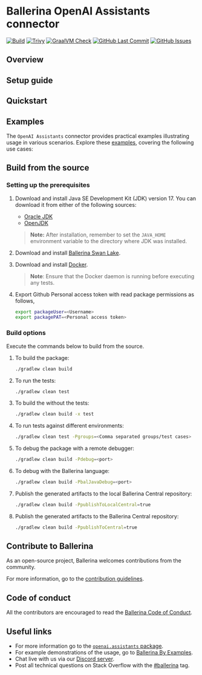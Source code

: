 # Ballerina OpenAI Assistants connector

[![Build](https://github.com/SanduniU/module-ballerinax-openai-assistants/actions/workflows/ci.yml/badge.svg)](https://github.com/SanduniU/module-ballerinax-openai-assistants/actions/workflows/ci.yml)
[![Trivy](https://github.com/SanduniU/module-ballerinax-openai-assistants/actions/workflows/trivy-scan.yml/badge.svg)](https://github.com/SanduniU/module-ballerinax-openai-assistants/actions/workflows/trivy-scan.yml)
[![GraalVM Check](https://github.com/SanduniU/module-ballerinax-openai-assistants/actions/workflows/build-with-bal-test-native.yml/badge.svg)](https://github.com/SanduniU/module-ballerinax-openai-assistants/actions/workflows/build-with-bal-test-native.yml)
[![GitHub Last Commit](https://img.shields.io/github/last-commit/SanduniU/module-ballerinax-openai-assistants.svg)](https://github.com/SanduniU/module-ballerinax-openai-assistants/commits/master)
[![GitHub Issues](https://img.shields.io/github/issues/SanduniU/ballerina-library/module/openai.assistants.svg?label=Open%20Issues)](https://github.com/SanduniU/ballerina-library/labels/module%openai.assistants)

## Overview

[//]: # (TODO: Add overview mentioning the purpose of the module, supported REST API versions, and other high-level details.)

## Setup guide

[//]: # (TODO: Add detailed steps to obtain credentials and configure the module.)

## Quickstart

[//]: # (TODO: Add a quickstart guide to demonstrate a basic functionality of the module, including sample code snippets.)

## Examples

The `OpenAI Assistants` connector provides practical examples illustrating usage in various scenarios. Explore these [examples](https://github.com/module-ballerinax-openai-assistants/tree/main/examples/), covering the following use cases:

[//]: # (TODO: Add examples)

## Build from the source

### Setting up the prerequisites

1. Download and install Java SE Development Kit (JDK) version 17. You can download it from either of the following sources:

    * [Oracle JDK](https://www.oracle.com/java/technologies/downloads/)
    * [OpenJDK](https://adoptium.net/)

   > **Note:** After installation, remember to set the `JAVA_HOME` environment variable to the directory where JDK was installed.

2. Download and install [Ballerina Swan Lake](https://ballerina.io/).

3. Download and install [Docker](https://www.docker.com/get-started).

   > **Note**: Ensure that the Docker daemon is running before executing any tests.

4. Export Github Personal access token with read package permissions as follows,

    ```bash
    export packageUser=<Username>
    export packagePAT=<Personal access token>
    ```

### Build options

Execute the commands below to build from the source.

1. To build the package:

   ```bash
   ./gradlew clean build
   ```

2. To run the tests:

   ```bash
   ./gradlew clean test
   ```

3. To build the without the tests:

   ```bash
   ./gradlew clean build -x test
   ```

4. To run tests against different environments:

   ```bash
   ./gradlew clean test -Pgroups=<Comma separated groups/test cases>
   ```

5. To debug the package with a remote debugger:

   ```bash
   ./gradlew clean build -Pdebug=<port>
   ```

6. To debug with the Ballerina language:

   ```bash
   ./gradlew clean build -PbalJavaDebug=<port>
   ```

7. Publish the generated artifacts to the local Ballerina Central repository:

    ```bash
    ./gradlew clean build -PpublishToLocalCentral=true
    ```

8. Publish the generated artifacts to the Ballerina Central repository:

   ```bash
   ./gradlew clean build -PpublishToCentral=true
   ```

## Contribute to Ballerina

As an open-source project, Ballerina welcomes contributions from the community.

For more information, go to the [contribution guidelines](https://github.com/SanduniU/ballerina-lang/blob/master/CONTRIBUTING.md).

## Code of conduct

All the contributors are encouraged to read the [Ballerina Code of Conduct](https://ballerina.io/code-of-conduct).

## Useful links

* For more information go to the [`openai.assistants` package](https://central.ballerina.io/ballerinax/openai.assistants/latest).
* For example demonstrations of the usage, go to [Ballerina By Examples](https://ballerina.io/learn/by-example/).
* Chat live with us via our [Discord server](https://discord.gg/ballerinalang).
* Post all technical questions on Stack Overflow with the [#ballerina](https://stackoverflow.com/questions/tagged/ballerina) tag.